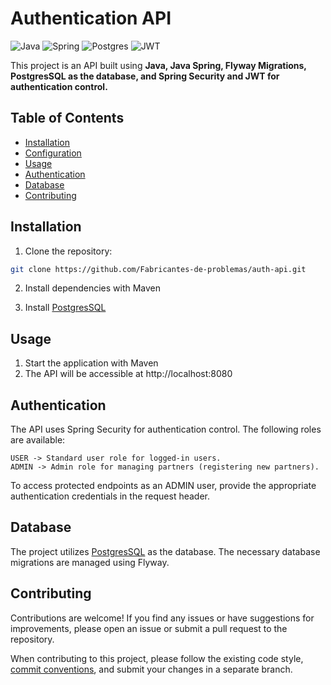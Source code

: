 # Authentication API

![Java](https://img.shields.io/badge/java-%23ED8B00.svg?style=for-the-badge&logo=openjdk&logoColor=white)
![Spring](https://img.shields.io/badge/spring-%236DB33F.svg?style=for-the-badge&logo=spring&logoColor=white)
![Postgres](https://img.shields.io/badge/postgres-%23316192.svg?style=for-the-badge&logo=postgresql&logoColor=white)
![JWT](https://img.shields.io/badge/JWT-black?style=for-the-badge&logo=JSON%20web%20tokens)

This project is an API built using **Java, Java Spring, Flyway Migrations, PostgresSQL as the database, and Spring Security and JWT for authentication control.**

## Table of Contents

- [Installation](#installation)
- [Configuration](#configuration)
- [Usage](#usage)
- [Authentication](#authentication)
- [Database](#database)
- [Contributing](#contributing)

## Installation

1. Clone the repository:

```bash
git clone https://github.com/Fabricantes-de-problemas/auth-api.git
```

2. Install dependencies with Maven

3. Install [PostgresSQL](https://www.postgresql.org/)

## Usage

1. Start the application with Maven
2. The API will be accessible at http://localhost:8080

## Authentication
The API uses Spring Security for authentication control. The following roles are available:

```
USER -> Standard user role for logged-in users.
ADMIN -> Admin role for managing partners (registering new partners).
```
To access protected endpoints as an ADMIN user, provide the appropriate authentication credentials in the request header.

## Database
The project utilizes [PostgresSQL](https://www.postgresql.org/) as the database. The necessary database migrations are managed using Flyway.

## Contributing

Contributions are welcome! If you find any issues or have suggestions for improvements, please open an issue or submit a pull request to the repository.

When contributing to this project, please follow the existing code style, [commit conventions](https://www.conventionalcommits.org/en/v1.0.0/), and submit your changes in a separate branch.




